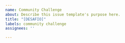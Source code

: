 ```yaml
---
name: Community Challenge
about: Describe this issue template's purpose here.
title: "[DESAFIO]"
labels: community challenge
assignees: ''

---
```



